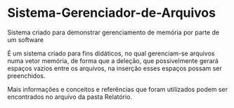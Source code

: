 # Sistema-Gerenciador-de-Arquivos
Sistema criado para demonstrar gerenciamento de memória por parte de um software

É um sistema criado para fins didáticos, no qual gerenciam-se arquivos numa vetor memória, de forma que a deleção, que possivelmente gerará
espaços vazios entre os arquivos, na inserção esses espaços possam ser preenchidos.

Mais informações e conceitos e referências que foram utilizados podem ser encontrados no arquivo da pasta Relatório.
